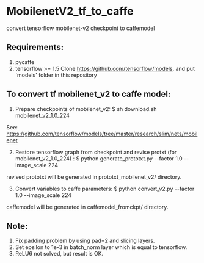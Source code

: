 # MobilenetV2_tf_to_caffe
convert tensorflow mobilenet-v2 checkpoint to caffemodel


## Requirements:
1. pycaffe
2. tensorflow >= 1.5
Clone https://github.com/tensorflow/models, and put 'models' folder in this repository


## To convert tf mobilenet_v2 to caffe model:

1. Prepare checkpoints of mobilenet_v2:
$ sh download.sh mobilenet_v2_1.0_224

See: https://github.com/tensorflow/models/tree/master/research/slim/nets/mobilenet


2. Restore tensorflow graph from checkpoint and revise protxt (for mobilenet_v2_1.0_224) :
$ python generate_prototxt.py --factor 1.0 --image_scale 224 

revised prototxt will be generated in prototxt_mobilenet_v2/ directory.


3. Convert variables to caffe parameters:
$ python convert_v2.py --factor 1.0 --image_scale 224

caffemodel will be generated in caffemodel_fromckpt/ directory.


## Note:
1. Fix padding problem by using pad=2 and slicing layers.
2. Set epsilon to 1e-3 in batch_norm layer which is equal to tensorflow.
3. ReLU6 not solved, but result is OK.
